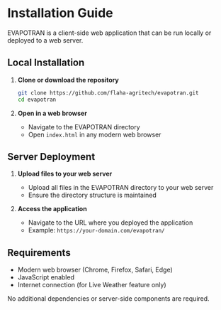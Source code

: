 # Installation Guide

EVAPOTRAN is a client-side web application that can be run locally or deployed to a web server.

## Local Installation

1. **Clone or download the repository**
   ```bash
   git clone https://github.com/flaha-agritech/evapotran.git
   cd evapotran
   ```

2. **Open in a web browser**
   - Navigate to the EVAPOTRAN directory
   - Open `index.html` in any modern web browser

## Server Deployment

1. **Upload files to your web server**
   - Upload all files in the EVAPOTRAN directory to your web server
   - Ensure the directory structure is maintained

2. **Access the application**
   - Navigate to the URL where you deployed the application
   - Example: `https://your-domain.com/evapotran/`

## Requirements

- Modern web browser (Chrome, Firefox, Safari, Edge)
- JavaScript enabled
- Internet connection (for Live Weather feature only)

No additional dependencies or server-side components are required.